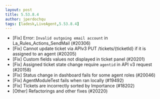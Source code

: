 ```yaml
---
layout: post
title: 5.53.8.4
author: jperdochqu
tags: [ladesk,LiveAgent,5.53.8.4]
---
```

- [Fix] Error: `Invalid outgoing email account` in La_Rules_Actions_SendMail (#20306)
- [Fix] Cannot update ticket via APIv3 PUT /tickets/{ticketId} if it is assigned to an agent (#20205)
- [Fix] Custom fields values not displayed in ticket panel (#20201)
- [Fix] Assigned ticket state change require `agentid` in API v3 request (#20158)
- [Fix] Status change in dashboard fails for some agent roles (#20046)
- [Fix] AgentModuleTest fails when ran locally (#19492)
- [Fix] Tickets are incorrectly sorted by Importance (#18202)
- [Other] Refactorings and other fixes (#20220)